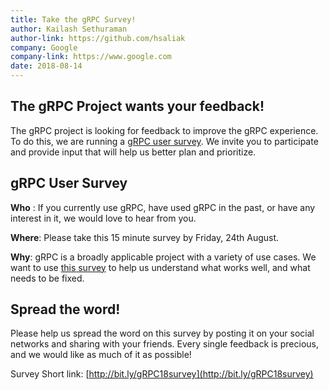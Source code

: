 ```yaml
---
title: Take the gRPC Survey!
author: Kailash Sethuraman
author-link: https://github.com/hsaliak
company: Google
company-link: https://www.google.com
date: 2018-08-14
---
```


## The gRPC Project wants your feedback!

The gRPC project is looking for feedback to improve the gRPC experience. To do this, we are running a [gRPC user survey](http://bit.ly/gRPC18survey). We invite you to participate  and provide input that will help us better plan and prioritize.

<!--more-->

## gRPC User Survey

**Who** : If you currently use gRPC, have used gRPC in the past, or have any interest in it, we would love to hear from you. 

**Where**: Please take this 15 minute survey by Friday, 24th August.

**Why**: gRPC is a broadly applicable project with a variety of use cases. We want to use [this survey](http://bit.ly/gRPC18survey) to help us understand what works well, and what needs to be fixed. 


## Spread the word!

Please help us spread the word on this survey by posting it on your social networks and sharing with your friends. Every single feedback is precious, and we would like as much of it as possible!

Survey Short link: [http://bit.ly/gRPC18survey](http://bit.ly/gRPC18survey)
